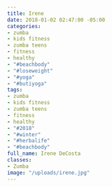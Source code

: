 ```yaml
---
title: Irene
date: 2018-01-02 02:47:00 -05:00
categories:
- zumba
- kids fitness
- zumba teens
- fitness
- healthy
- "#beachbody"
- "#loseweight"
- "#yoga"
- "#butiyoga"
tags:
- zumba
- kids fitness
- zumba teens
- fitness
- healthy
- "#2018"
- "#winter"
- "#herbalife"
- "#beachbody"
full_name: Irene DeCosta
classes:
- Zumba
image: "/uploads/irene.jpg"
---
```


